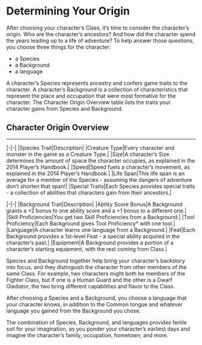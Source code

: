 # Determining Your Origin

After choosing your character’s Class, it’s time  to consider the character’s origin. Who are the  character’s ancestors? And how did the  character spend the years leading up to a life of  adventure? To help answer those questions, you  choose three things for the character:

- a Species
- a Background
- a language

A character’s Species represents ancestry and confers game traits to the character.
A character’s Background is a collection of characteristics that represent the place and occupation that were most formative for the character.
The Character Origin Overview table lists the traits your character gains from Species and Background.

## Character Origin Overview
---

|-|-|
|Species Trait|Description|
|Creature Type|Every character and monster in the game as a Creature Type.|
|Size|A character’s Size determines the amount of space the character occupies, as explained in the 2014 Player’s Handbook.|
|Speed|Speed fuels a character’s movement, as explained in the 2014 Player’s Handbook.|
|Life Span|This life span is an average for a member of the Species - assuming the dangers of adventure don’t shorten that span!|
|Special Traits|Each Species provides special traits - a collection of abilities that characters gain from their ancestors.|

|-|-|
|Background Trait|Description|
|Ability Score Bonus|A Background grants a +2 bonus to one ability score and a +1 bonus to a different one.|
|Skill Proficiencies|You get two Skill Proficiencies from a Background.|
|Tool Proficiency|Each Background gives Tool Proficiency* with one tool.|
|Language|A character learns one language from a Background.|
|Feat|Each Background provides a 1st-level Feat - a special ability acquired in the character’s past.|
|Equipment|A Background provides a portion of a character’s starting equipment, with the rest coming from Class.|


Species and Background together help bring your character’s backstory into focus, and they distinguish the character from other members of the same Class.
For example, two characters might both be members of the Fighter Class, but if one is a Human Guard and the other is a Dwarf Gladiator, the two bring different capabilities and flavor to the Class.

After choosing a Species and a Background, you choose a language that your character knows, in addition to the Common tongue and whatever language you gained from the Background you chose.

The combination of Species, Background, and languages provides fertile soil for your imagination, as you ponder your character’s earliest days and imagine the character’s family, occupation, hometown, and more.

